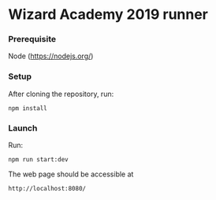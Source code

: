 # Wizard Academy 2019 runner

### Prerequisite

Node (https://nodejs.org/)

### Setup
After cloning the repository, run:

`npm install`

### Launch
Run:

`npm run start:dev`

The web page should be accessible at

`http://localhost:8080/`
